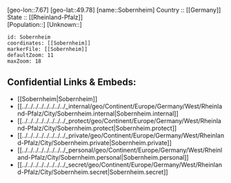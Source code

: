 ﻿---
location: [49.78,7.67] 
mapzoom: [7,12] 
mapmarker: city 
type: City
tags:
- geo/City


SpocWebEntityId: 34334
isDeleted: false
confidential: public

---
[geo-lon::7.67] 
[geo-lat::49.78] 
[name::Sobernheim] 
Country :: [[Germany]]  
State :: [[Rheinland-Pfalz]]  
[Population::] 
[Unknown::] 


```leaflet
id: Sobernheim
coordinates: [[Sobernheim]] 
markerFile: [[Sobernheim]] 
defaultZoom: 11 
maxZoom: 18
```


## Confidential Links & Embeds: 
- [[Sobernheim|Sobernheim]]  
- [[../../../../../../../../_internal/geo/Continent/Europe/Germany/West/Rheinland-Pfalz/City/Sobernheim.internal|Sobernheim.internal]] 
- [[../../../../../../../../_protect/geo/Continent/Europe/Germany/West/Rheinland-Pfalz/City/Sobernheim.protect|Sobernheim.protect]] 
- [[../../../../../../../../_private/geo/Continent/Europe/Germany/West/Rheinland-Pfalz/City/Sobernheim.private|Sobernheim.private]] 
- [[../../../../../../../../_personal/geo/Continent/Europe/Germany/West/Rheinland-Pfalz/City/Sobernheim.personal|Sobernheim.personal]] 
- [[../../../../../../../../_secret/geo/Continent/Europe/Germany/West/Rheinland-Pfalz/City/Sobernheim.secret|Sobernheim.secret]] 
